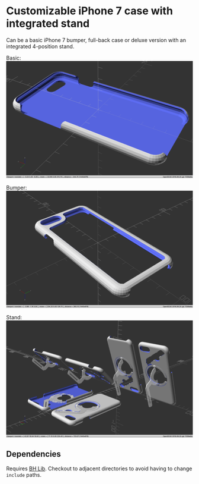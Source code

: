 # Customizable iPhone 7 case with integrated stand

Can be a basic iPhone 7 bumper, full-back case or deluxe version with an integrated 4-position stand.

Basic:
![Customizable iPhone 7 case](https://github.com/brandonhill/iPhone-7-case/blob/master/img/render.png)

Bumper:
![Customizable iPhone 7 case - bumper version](https://github.com/brandonhill/iPhone-7-case/blob/master/img/render-bumper.png)

Stand:
![Customizable iPhone 7 case with integrated stand](https://github.com/brandonhill/iPhone-7-case/blob/master/img/render-stand.png)

## Dependencies

Requires [BH Lib](https://github.com/brandonhill/BH-Lib). Checkout to adjacent directories to avoid having to change `include` paths.
